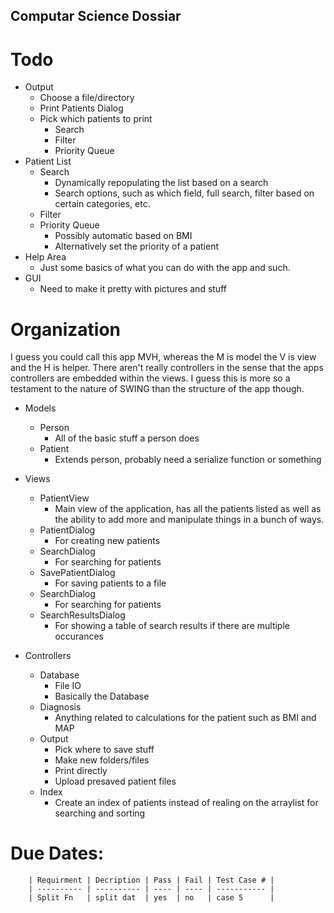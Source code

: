 ## Computar Science Dossiar

# Todo

* Output
	* Choose a file/directory
	* Print Patients Dialog
	* Pick which patients to print
		* Search 
		* Filter
		* Priority Queue
* Patient List
	* Search
		* Dynamically repopulating the list based on a search
		* Search options, such as which field, full search, filter based on certain categories, etc.
	* Filter
	* Priority Queue
		* Possibly automatic based on BMI
		* Alternatively set the priority of a patient
* Help Area
	* Just some basics of what you can do with the app and such.
* GUI
	* Need to make it pretty with pictures and stuff
	
	
# Organization
 
I guess you could call this app MVH, whereas the M is model the V is view and the H is helper. There aren't
really controllers in the sense that the apps controllers are embedded within the views. I guess this is more so
a testament to the nature of SWING than the structure of the app though. 

* Models
	* Person
		* All of the basic stuff a person does
	* Patient
		* Extends person, probably need a serialize function or something
* Views
	* PatientView
		* Main view of the application, has all the patients listed as well as the ability to add more and manipulate things in a bunch of ways.
	* PatientDialog
		* For creating new patients
	* SearchDialog
		* For searching for patients
	* SavePatientDialog
		* For saving patients to a file
	* SearchDialog
		* For searching for patients
	* SearchResultsDialog
		* For showing a table of search results if there are multiple occurances
		 
* Controllers
	* Database
		* File IO
		* Basically the Database
	* Diagnosis
		* Anything related to calculations for the patient such as BMI and MAP
	* Output
		* Pick where to save stuff
		* Make new folders/files
		* Print directly
		* Upload presaved patient files
	* Index
		* Create an index of patients instead of realing on the arraylist for searching and sorting
		
		
# Due Dates:

		| Requirment | Decription | Pass | Fail | Test Case # |
		| ---------- | ---------- | ---- | ---- | ----------- |
		| Split Fn	 | split dat  | yes  | no   | case 5	  |